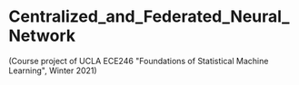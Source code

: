 # Centralized_and_Federated_Neural_Network
(Course project of UCLA ECE246 "Foundations of Statistical Machine Learning", Winter 2021)

